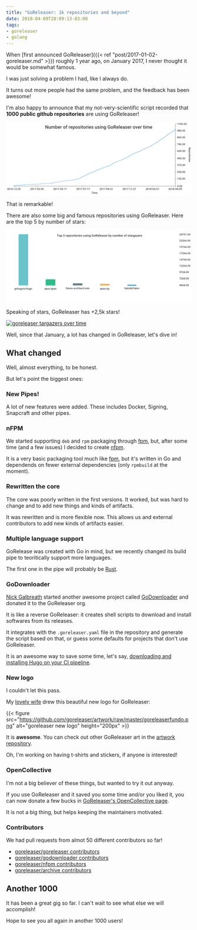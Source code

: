 ```yaml
---
title: "GoReleaser: 1k repositories and beyond"
date: 2018-04-09T20:09:13-03:00
tags:
- goreleaser
- golang
---
```


When [first announced GoReleaser]({{< ref "post/2017-01-02-goreleaser.md" >}})
roughly 1 year ago, on January 2017, I never thought it would be somewhat
famous.

I was just solving a problem I had, like I always do.

It turns out more people had the same problem, and the feedback has been
awesome!

I'm also happy to announce that my not-very-scientific script recorded that
**1000 public github repositories** are using GoReleaser!

![reposistories using goreleaser over time](https://raw.githubusercontent.com/caarlos0/goreleaser-users/master/repos.png)

That is remarkable!

There are also some big and famous repositories using GoReleaser. Here are
the top 5 by number of stars:

![top 5 repositories using goreleaser](https://raw.githubusercontent.com/caarlos0/goreleaser-users/master/stars.png)

Speaking of stars, GoReleaser has +2,5k stars!

[![goreleaser targazers over time](https://starcharts.herokuapp.com/goreleaser/goreleaser.svg)](https://starcharts.herokuapp.com/goreleaser/goreleaser)

Well, since that January, a lot has changed in GoReleaser, let's dive in!

## What changed

Well, almost everything, to be honest.

But let's point the biggest ones:

### New Pipes!

A lot of new features were added.
These includes Docker, Signing, Snapcraft and other pipes.

### nFPM

We started supporting `deb` and `rpm` packaging through [fpm], but, after
some time (and a few issues) I decided to create [nfpm].

It is a very basic packaging tool much like [fpm], but it's written in Go
and dependends on fewer external dependencies (only `rpmbuild` at the moment).

### Rewritten the core

The core was poorly written in the first versions. It worked, but was hard
to change and to add new things and kinds of artifacts.

It was rewritten and is more flexible now. This allows us and
external contributors to add new kinds of artifacts easier.

### Multiple language support

GoRelease was created with Go in mind, but we recently changed its build
pipe to teoritically support more languages.

The first one in the pipe will probably be
[Rust](https://github.com/goreleaser/goreleaser/pull/520).

### GoDownloader

[Nick Galbreath][client9] started another awesome project called [GoDownloader]
and donated it to the GoReleaser org.

It is like a reverse GoReleaser: it creates shell scripts to download and
install softwares from its releases.

It integrates with the `.goreleaser.yaml` file in the repository and generate
the script based on that, or guess some defaults for projects that don't
use GoReleaser.

It is an awesome way to save some time, let's say,
[downloading and installing Hugo on your CI pipeline](https://github.com/caarlos0/carlosbecker.com/blob/master/Makefile).

### New logo

I couldn't let this pass.

My [lovely wife][carine] drew this beautiful new logo for GoReleaser:

{{< figure src="https://github.com/goreleaser/artwork/raw/master/goreleaserfundo.png" alt="goreleaser new logo" height="200px" >}}

It is **awesome**. You can check out other GoReleaser art in the
[artwork repository](https://github.com/goreleaser/artwork).

Oh, I'm working on having t-shirts and stickers, if anyone is interested!

### OpenCollective

I'm not a big believer of these things, but wanted to try it out anyway.

If you use GoReleaser and it saved you some time and/or you liked it,
you can now donate a few bucks in
[GoReleaser's OpenCollective page](https://opencollective.com/goreleaser).

It is not a big thing, but helps keeping the maintainers motivated.

### Contributors

We had pull requests from almot 50 different contributors so far!

- [goreleaser/goreleaser contributors](https://github.com/goreleaser/goreleaser/graphs/contributors)
- [goreleaser/godownloader contributors](https://github.com/goreleaser/godownloader/graphs/contributors)
- [goreleaser/nfpm contributors](https://github.com/goreleaser/nfpm/graphs/contributors)
- [goreleaser/archive contributors](https://github.com/goreleaser/archive/graphs/contributors)

## Another 1000

It has been a great gig so far. I can't wait to see what else we will
accomplish!

Hope to see you all again in another 1000 users!

[carine]: https://twitter.com/carinemeyer
[fpm]: https://github.com/jordansissel/fpm
[nfpm]: https://github.com/goreleaser/nfpm
[client9]: https://github.com/client9
[godownloader]: https://github.com/goreleaser/godownloader
